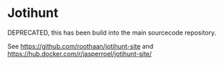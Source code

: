# Jotihunt

DEPRECATED, this has been build into the main sourcecode repository.

See https://github.com/roothaan/jotihunt-site and https://hub.docker.com/r/jasperroel/jotihunt-site/
